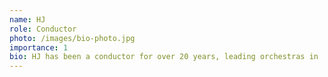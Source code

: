 ```yaml
---
name: HJ
role: Conductor
photo: /images/bio-photo.jpg
importance: 1
bio: HJ has been a conductor for over 20 years, leading orchestras in ...
---
```

